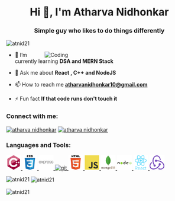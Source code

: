 <h1 align="center">Hi 👋, I'm Atharva Nidhonkar</h1>
<h3 align="center">Simple guy who likes to do things differently</h3>

<p align="left"> <img src="https://komarev.com/ghpvc/?username=atnid21&label=Profile%20views&color=0e75b6&style=flat" alt="atnid21" /> </p>
<img align="right" alt="Coding" width="400" src="https://img.freepik.com/free-vector/young-man-studying-programming-languages-flat-vector-illustration-guy-sitting-front-computer-with-binary-code-screen-reading-books-programming-education-learning-concept-design_179970-6343.jpg" />

- 🌱 I’m currently learning **DSA and MERN Stack**

- 💬 Ask me about **React , C++ and NodeJS**

- 📫 How to reach me **atharvanidhonkar10@gmail.com**

- ⚡ Fun fact **If that code runs don't touch it**

<h3 align="left">Connect with me:</h3>
<p align="left">
<a href="https://linkedin.com/in/atharva nidhonkar" target="blank"><img align="center" src="https://raw.githubusercontent.com/rahuldkjain/github-profile-readme-generator/master/src/images/icons/Social/linked-in-alt.svg" alt="atharva nidhonkar" height="30" width="40" /></a>
<a href="https://auth.geeksforgeeks.org/user/atharva nidhonkar" target="blank"><img align="center" src="https://raw.githubusercontent.com/rahuldkjain/github-profile-readme-generator/master/src/images/icons/Social/geeks-for-geeks.svg" alt="atharva nidhonkar" height="30" width="40" /></a>
</p>

<h3 align="left">Languages and Tools:</h3>
<p align="left"> <a href="https://www.w3schools.com/cpp/" target="_blank" rel="noreferrer"> <img src="https://raw.githubusercontent.com/devicons/devicon/master/icons/cplusplus/cplusplus-original.svg" alt="cplusplus" width="40" height="40"/> </a> <a href="https://www.w3schools.com/css/" target="_blank" rel="noreferrer"> <img src="https://raw.githubusercontent.com/devicons/devicon/master/icons/css3/css3-original-wordmark.svg" alt="css3" width="40" height="40"/> </a> <a href="https://expressjs.com" target="_blank" rel="noreferrer"> <img src="https://raw.githubusercontent.com/devicons/devicon/master/icons/express/express-original-wordmark.svg" alt="express" width="40" height="40"/> </a> <a href="https://git-scm.com/" target="_blank" rel="noreferrer"> <img src="https://www.vectorlogo.zone/logos/git-scm/git-scm-icon.svg" alt="git" width="40" height="40"/> </a> <a href="https://www.w3.org/html/" target="_blank" rel="noreferrer"> <img src="https://raw.githubusercontent.com/devicons/devicon/master/icons/html5/html5-original-wordmark.svg" alt="html5" width="40" height="40"/> </a> <a href="https://developer.mozilla.org/en-US/docs/Web/JavaScript" target="_blank" rel="noreferrer"> <img src="https://raw.githubusercontent.com/devicons/devicon/master/icons/javascript/javascript-original.svg" alt="javascript" width="40" height="40"/> </a> <a href="https://www.mongodb.com/" target="_blank" rel="noreferrer"> <img src="https://raw.githubusercontent.com/devicons/devicon/master/icons/mongodb/mongodb-original-wordmark.svg" alt="mongodb" width="40" height="40"/> </a> <a href="https://nodejs.org" target="_blank" rel="noreferrer"> <img src="https://raw.githubusercontent.com/devicons/devicon/master/icons/nodejs/nodejs-original-wordmark.svg" alt="nodejs" width="40" height="40"/> </a> <a href="https://reactjs.org/" target="_blank" rel="noreferrer"> <img src="https://raw.githubusercontent.com/devicons/devicon/master/icons/react/react-original-wordmark.svg" alt="react" width="40" height="40"/> </a> <a href="https://redux.js.org" target="_blank" rel="noreferrer"> <img src="https://raw.githubusercontent.com/devicons/devicon/master/icons/redux/redux-original.svg" alt="redux" width="40" height="40"/> </a> </p>

<p><img align="left" src="https://github-readme-stats.vercel.app/api/top-langs?username=atnid21&show_icons=true&locale=en&layout=compact" alt="atnid21" /></p>

<p>&nbsp;<img align="center" src="https://github-readme-stats.vercel.app/api?username=atnid21&show_icons=true&locale=en" alt="atnid21" /></p>

<p><img align="center" src="https://github-readme-streak-stats.herokuapp.com/?user=atnid21&" alt="atnid21" /></p>
